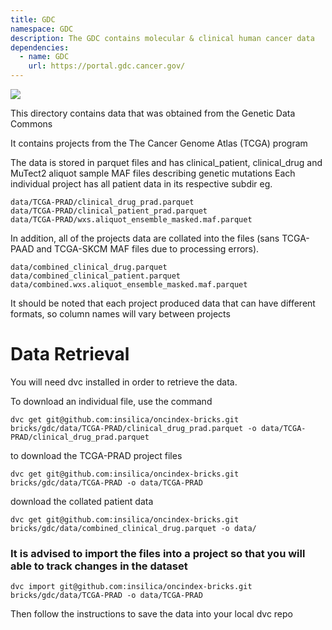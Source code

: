 ```yaml
---
title: GDC
namespace: GDC
description: The GDC contains molecular & clinical human cancer data
dependencies: 
  - name: GDC
    url: https://portal.gdc.cancer.gov/
---
```

<a href="https://github.com/biobricks-ai/gdc/actions"><img src="https://github.com/biobricks-ai/gdc/actions/workflows/bricktools-check.yaml/badge.svg?branch=master"/></a>

This directory contains data that was obtained from the Genetic Data Commons

It contains projects from the The Cancer Genome Atlas (TCGA) program

The data is stored in parquet files and has clinical_patient, clinical_drug and MuTect2 aliquot sample MAF files describing genetic mutations
Each individual project has all patient data in its respective subdir eg. 

```
data/TCGA-PRAD/clinical_drug_prad.parquet
data/TCGA-PRAD/clinical_patient_prad.parquet
data/TCGA-PRAD/wxs.aliquot_ensemble_masked.maf.parquet
```

In addition, all of the projects data are collated into the files (sans TCGA-PAAD and TCGA-SKCM MAF files due to processing errors).

```
data/combined_clinical_drug.parquet
data/combined_clinical_patient.parquet
data/combined.wxs.aliquot_ensemble_masked.maf.parquet
```


It should be noted that each project produced data that can have different formats, so column names will vary between projects

# Data Retrieval

You will need dvc installed in order to retrieve the data.

To download an individual file, use the command
```
dvc get git@github.com:insilica/oncindex-bricks.git bricks/gdc/data/TCGA-PRAD/clinical_drug_prad.parquet -o data/TCGA-PRAD/clinical_drug_prad.parquet
```
to download the TCGA-PRAD project files
```
dvc get git@github.com:insilica/oncindex-bricks.git bricks/gdc/data/TCGA-PRAD -o data/TCGA-PRAD
```

download the collated patient data
```
dvc get git@github.com:insilica/oncindex-bricks.git bricks/gdc/data/combined_clinical_drug.parquet -o data/
```

### It is advised to import the files into a project so that you will able to track changes in the dataset
```
dvc import git@github.com:insilica/oncindex-bricks.git bricks/gdc/data/TCGA-PRAD -o data/TCGA-PRAD
```

Then follow the instructions to save the data into your local dvc repo




